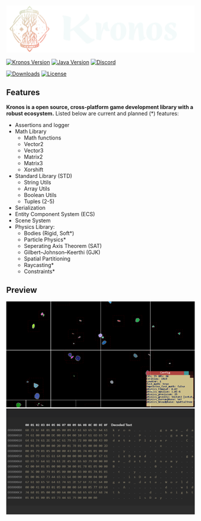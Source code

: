 ![logo](assets/kronos_logo.svg)

[![Kronos Version](https://img.shields.io/badge/Version-alpha%200.1-lightgrey)](https://acidfrog.net/)
[![Java Version](https://img.shields.io/badge/Java-17.0.2-red)](https://www.oracle.com/java/technologies/java-se-glance.html)
[![Discord](https://img.shields.io/discord/880676053729837057)](https://discord.gg/ChBNXJUvx2)

[![Downloads](https://img.shields.io/github/downloads/tempsies/kronos/total)](https://github.com/Tempsies/Kronos)
[![License](https://img.shields.io/github/license/tempsies/kronos)](https://www.mozilla.org/en-US/MPL/2.0/)

## Features
**Kronos is a open source, cross-platform game development library with a robust ecosystem.** Listed below are current and planned (\*) features:
- Assertions and logger
- Math Library
  - Math functions
  - Vector2
  - Vector3
  - Matrix2
  - Matrix3
  - Xorshift
- Standard Library (STD)
  - String Utils
  - Array Utils
  - Boolean Utils
  - Tuples (2-5)
- Serialization
- Entity Component System (ECS)
- Scene System
- Physics Library:
  - Bodies (Rigid, Soft\*)
  - Particle Physics\*
  - Seperating Axis Theorem (SAT)
  - Gilbert–Johnson–Keerthi (GJK)
  - Spatial Partitioning
  - Raycasting\*
  - Constraints\*

## Preview
![](assets/screenshot_1.png)
![](assets/screenshot_2.png)
